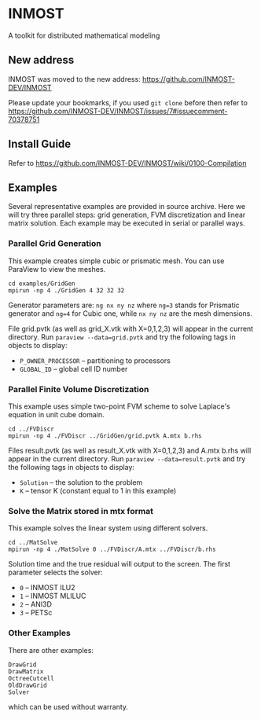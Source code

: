 INMOST
======

A toolkit for distributed mathematical modeling

## New address
INMOST was moved to the new address: https://github.com/INMOST-DEV/INMOST

Please update your bookmarks, if you used `git clone` before then refer to https://github.com/INMOST-DEV/INMOST/issues/7#issuecomment-70378751

## Install Guide
Refer to https://github.com/INMOST-DEV/INMOST/wiki/0100-Compilation

## Examples

Several representative examples are provided in source archive.
Here we will try three parallel steps: grid generation, FVM discretization and linear matrix solution.
Each example may be executed in serial or parallel ways.

### Parallel Grid Generation

This example creates simple cubic or prismatic mesh. You can use ParaView to view the meshes.
```
cd examples/GridGen
mpirun -np 4 ./GridGen 4 32 32 32
```
Generator parameters are: `ng nx ny nz`
where `ng=3` stands for Prismatic generator and
`ng=4` for Cubic one,
while `nx ny nz` are the mesh dimensions.

File grid.pvtk (as well as grid_X.vtk with X=0,1,2,3) will appear in the current directory.
Run
`paraview --data=grid.pvtk`
and try the following tags in objects to display:
- `P_OWNER_PROCESSOR` – partitioning to processors
- `GLOBAL_ID` – global cell ID number

### Parallel Finite Volume Discretization

This example uses simple two-point FVM scheme to solve Laplace's equation in unit cube domain.
```
cd ../FVDiscr
mpirun -np 4 ./FVDiscr ../GridGen/grid.pvtk A.mtx b.rhs
```
Files result.pvtk (as well as result_X.vtk with X=0,1,2,3) and A.mtx b.rhs will appear in the current directory.
Run
`paraview --data=result.pvtk`
and try the following tags in objects to display:
- `Solution` – the solution to the problem
- `K` – tensor K (constant equal to 1 in this example)

### Solve the Matrix stored in mtx format

This example solves the linear system using different solvers.
```
cd ../MatSolve
mpirun -np 4 ./MatSolve 0 ../FVDiscr/A.mtx ../FVDiscr/b.rhs
```
Solution time and the true residual will output to the screen.
The first parameter selects the solver:
- `0` – INMOST ILU2
- `1` – INMOST MLILUC
- `2` – ANI3D
- `3` – PETSc

### Other Examples

There are other examples:
```
DrawGrid
DrawMatrix
OctreeCutcell
OldDrawGrid
Solver
```
which can be used without warranty.

